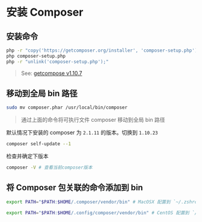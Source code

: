 # 安装 Composer

## 安装命令

```bash
php -r "copy('https://getcomposer.org/installer', 'composer-setup.php');"
php composer-setup.php
php -r "unlink('composer-setup.php');"
```

> See: [getcompose v1.10.7](https://getcomposer.org/download/)

## 移动到全局 bin 路径

```bash
sudo mv composer.phar /usr/local/bin/composer
```

> 通过上面的命令将可执行文件 composer 移动到全局 bin 路径



默认情况下安装的 composer 为 `2.1.11` 的版本。切换到 `1.10.23`

```bash
composer self-update --1
```

检查并确定下版本

```bash
composer -V # 查看当前composer版本
```

## 将 Composer 包关联的命令添加到 bin

```bash
export PATH="$PATH:$HOME/.composer/vendor/bin" # MacOSX 配置到 `~/.zshrc` 文件

export PATH="$PATH:$HOME/.config/composer/vendor/bin" # CentOS 配置到 `/etc/profile` 文件
```

